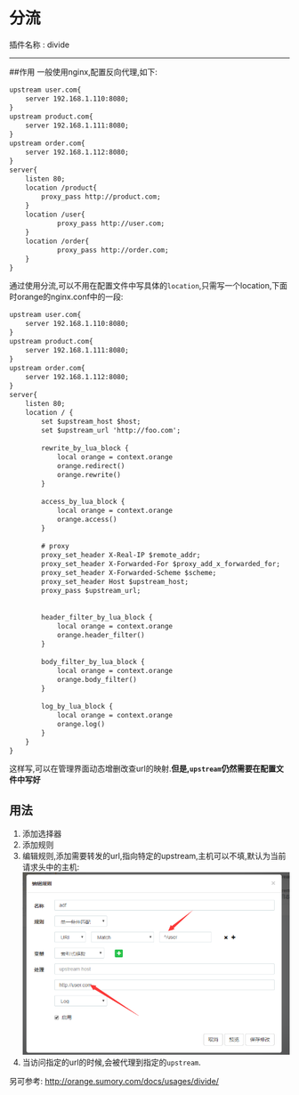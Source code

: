 分流
===
插件名称 : divide

---
##作用
一般使用nginx,配置反向代理,如下:
``` 
upstream user.com{
    server 192.168.1.110:8080;
}
upstream product.com{
    server 192.168.1.111:8080;
}
upstream order.com{
    server 192.168.1.112:8080;
}
server{
    listen 80;
    location /product{
        proxy_pass http://product.com;
    }
    location /user{
            proxy_pass http://user.com;
    }
    location /order{
            proxy_pass http://order.com;
    }
}
```
通过使用分流,可以不用在配置文件中写具体的`location`,只需写一个location,下面时orange的nginx.conf中的一段:
``` 
upstream user.com{
    server 192.168.1.110:8080;
}
upstream product.com{
    server 192.168.1.111:8080;
}
upstream order.com{
    server 192.168.1.112:8080;
}
server{
    listen 80;
    location / {
        set $upstream_host $host;
        set $upstream_url 'http://foo.com';

        rewrite_by_lua_block {
            local orange = context.orange
            orange.redirect()
            orange.rewrite()
        }

        access_by_lua_block {
            local orange = context.orange
            orange.access()
        }

        # proxy
        proxy_set_header X-Real-IP $remote_addr;
        proxy_set_header X-Forwarded-For $proxy_add_x_forwarded_for;
        proxy_set_header X-Forwarded-Scheme $scheme;
        proxy_set_header Host $upstream_host;
        proxy_pass $upstream_url;


        header_filter_by_lua_block {
            local orange = context.orange
            orange.header_filter()
        }

        body_filter_by_lua_block {
            local orange = context.orange
            orange.body_filter()
        }

        log_by_lua_block {
            local orange = context.orange
            orange.log()
        }
    }
}
```
这样写,可以在管理界面动态增删改查url的映射.**但是,`upstream`仍然需要在配置文件中写好**
## 用法
1. 添加选择器
2. 添加规则
3. 编辑规则,添加需要转发的url,指向特定的upstream,主机可以不填,默认为当前请求头中的主机:
![编辑规则](img/divide/分流配置.png)
4. 当访问指定的url的时候,会被代理到指定的`upstream`.

另可参考: http://orange.sumory.com/docs/usages/divide/